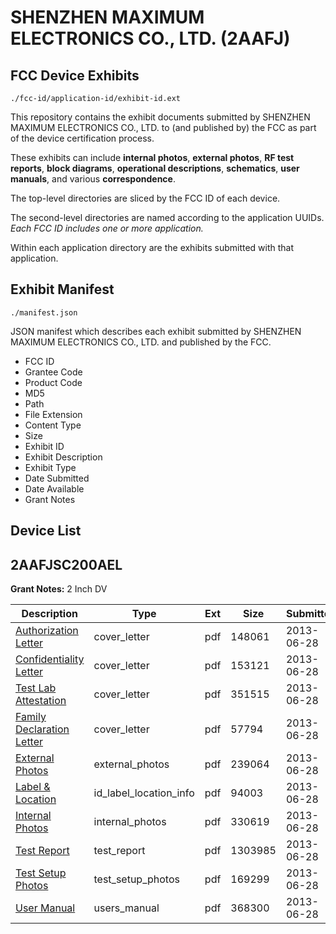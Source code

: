 # SHENZHEN MAXIMUM ELECTRONICS CO., LTD. (2AAFJ)
## FCC Device Exhibits

```
./fcc-id/application-id/exhibit-id.ext
```

This repository contains the exhibit documents submitted by SHENZHEN MAXIMUM ELECTRONICS CO., LTD. to (and published by) the FCC as part of the device certification process.

These exhibits can include **internal photos**, **external photos**, **RF test reports**, **block diagrams**, **operational descriptions**, **schematics**, **user manuals**, and various **correspondence**.

The top-level directories are sliced by the FCC ID of each device.

The second-level directories are named according to the application UUIDs. *Each FCC ID includes one or more application.*

Within each application directory are the exhibits submitted with that application. 

## Exhibit Manifest

```
./manifest.json
```

JSON manifest which describes each exhibit submitted by SHENZHEN MAXIMUM ELECTRONICS CO., LTD. and published by the FCC.

- FCC ID
- Grantee Code
- Product Code
- MD5
- Path
- File Extension
- Content Type
- Size
- Exhibit ID
- Exhibit Description
- Exhibit Type
- Date Submitted
- Date Available
- Grant Notes

## Device List
## 2AAFJSC200AEL
**Grant Notes:** 2 Inch DV

| Description | Type | Ext | Size | Submitted | Available |
| ----------- | ---- | --- | ---- | --------- | --------- |
| [Authorization Letter](2AAFJSC200AEL/245456425cf5b83794518c3f19f3637e/2004251.pdf) | cover_letter | pdf | 148061 | 2013-06-28 | 2013-06-28 |
| [Confidentiality Letter](2AAFJSC200AEL/245456425cf5b83794518c3f19f3637e/2004252.pdf) | cover_letter | pdf | 153121 | 2013-06-28 | 2013-06-28 |
| [Test Lab Attestation](2AAFJSC200AEL/245456425cf5b83794518c3f19f3637e/2004253.pdf) | cover_letter | pdf | 351515 | 2013-06-28 | 2013-06-28 |
| [Family Declaration Letter](2AAFJSC200AEL/245456425cf5b83794518c3f19f3637e/2004254.pdf) | cover_letter | pdf | 57794 | 2013-06-28 | 2013-06-28 |
| [External Photos](2AAFJSC200AEL/245456425cf5b83794518c3f19f3637e/2004260.pdf) | external_photos | pdf | 239064 | 2013-06-28 | 2013-06-28 |
| [Label & Location](2AAFJSC200AEL/245456425cf5b83794518c3f19f3637e/2004262.pdf) | id_label_location_info | pdf | 94003 | 2013-06-28 | 2013-06-28 |
| [Internal Photos](2AAFJSC200AEL/245456425cf5b83794518c3f19f3637e/2004261.pdf) | internal_photos | pdf | 330619 | 2013-06-28 | 2013-06-28 |
| [Test Report](2AAFJSC200AEL/245456425cf5b83794518c3f19f3637e/2004258.pdf) | test_report | pdf | 1303985 | 2013-06-28 | 2013-06-28 |
| [Test Setup Photos](2AAFJSC200AEL/245456425cf5b83794518c3f19f3637e/2004259.pdf) | test_setup_photos | pdf | 169299 | 2013-06-28 | 2013-06-28 |
| [User Manual](2AAFJSC200AEL/245456425cf5b83794518c3f19f3637e/2004263.pdf) | users_manual | pdf | 368300 | 2013-06-28 | 2013-06-28 |
